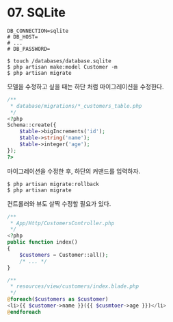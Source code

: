 # 07. SQLite

```env
DB_CONNECTION=sqlite
# DB_HOST=
# ...
# DB_PASSWORD=
```

```shell script
$ touch /databases/database.sqlite
$ php artisan make:model Customer -m
$ php artisan migrate
```

모델을 수정하고 싶을 때는 하단 처럼 마이그레이션을 수정한다.

```php
/**
 * database/migrations/*_customers_table.php
 */
<?php
Schema::create({
    $table->bigIncrements('id');
    $table->string('name');
    $table->integer('age');
});
?>
```

마이그레이션을 수정한 후, 하단의 커맨드를 입력하자.

```shell script
$ php artisan migrate:rollback
$ php artisan migrate
```

컨트롤러와 뷰도 살짝 수정할 필요가 있다.

```php
/**
 * App/Http/CustomersController.php
 */
<?php
public function index()
{
    $customers = Customer::all();
    /* ... */
}

/**
 * resources/view/customers/index.blade.php
 */
@foreach($customers as $customer)
<li>{{ $customer->name }}({{ $cusmtoer->age }})</li>
@endforeach
```